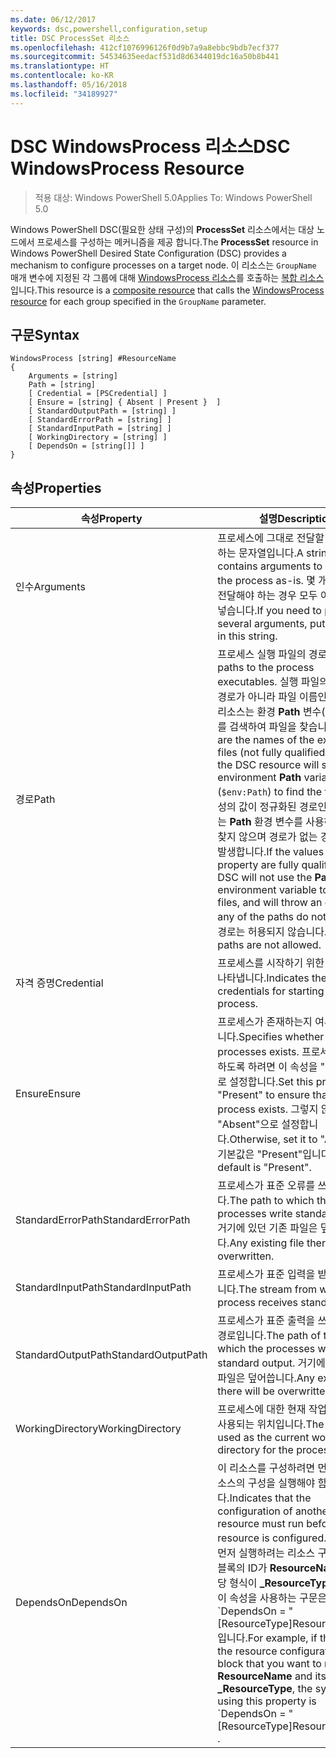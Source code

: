 ```yaml
---
ms.date: 06/12/2017
keywords: dsc,powershell,configuration,setup
title: DSC ProcessSet 리소스
ms.openlocfilehash: 412cf1076996126f0d9b7a9a8ebbc9bdb7ecf377
ms.sourcegitcommit: 54534635eedacf531d8d6344019dc16a50b8b441
ms.translationtype: HT
ms.contentlocale: ko-KR
ms.lasthandoff: 05/16/2018
ms.locfileid: "34189927"
---
```

# <a name="dsc-windowsprocess-resource"></a><span data-ttu-id="163af-103">DSC WindowsProcess 리소스</span><span class="sxs-lookup"><span data-stu-id="163af-103">DSC WindowsProcess Resource</span></span>

> <span data-ttu-id="163af-104">적용 대상: Windows PowerShell 5.0</span><span class="sxs-lookup"><span data-stu-id="163af-104">Applies To: Windows PowerShell 5.0</span></span>

<span data-ttu-id="163af-105">Windows PowerShell DSC(필요한 상태 구성)의 **ProcessSet** 리소스에서는 대상 노드에서 프로세스를 구성하는 메커니즘을 제공 합니다.</span><span class="sxs-lookup"><span data-stu-id="163af-105">The **ProcessSet** resource in Windows PowerShell Desired State Configuration (DSC) provides a mechanism to configure processes on a target node.</span></span> <span data-ttu-id="163af-106">이 리소스는 `GroupName` 매개 변수에 지정된 각 그룹에 대해 [WindowsProcess 리소스](windowsProcessResource.md)를 호출하는 [복합 리소스](authoringResourceComposite.md)입니다.</span><span class="sxs-lookup"><span data-stu-id="163af-106">This resource is a [composite resource](authoringResourceComposite.md) that calls the [WindowsProcess resource](windowsProcessResource.md) for each group specified in the `GroupName` parameter.</span></span>

## <a name="syntax"></a><span data-ttu-id="163af-107">구문</span><span class="sxs-lookup"><span data-stu-id="163af-107">Syntax</span></span>

```
WindowsProcess [string] #ResourceName
{
    Arguments = [string]
    Path = [string]
    [ Credential = [PSCredential] ]
    [ Ensure = [string] { Absent | Present }  ]
    [ StandardOutputPath = [string] ]
    [ StandardErrorPath = [string] ]
    [ StandardInputPath = [string] ]
    [ WorkingDirectory = [string] ]
    [ DependsOn = [string[]] ]
}
```

## <a name="properties"></a><span data-ttu-id="163af-108">속성</span><span class="sxs-lookup"><span data-stu-id="163af-108">Properties</span></span>
|  <span data-ttu-id="163af-109">속성</span><span class="sxs-lookup"><span data-stu-id="163af-109">Property</span></span>  |  <span data-ttu-id="163af-110">설명</span><span class="sxs-lookup"><span data-stu-id="163af-110">Description</span></span>   |
|---|---|
| <span data-ttu-id="163af-111">인수</span><span class="sxs-lookup"><span data-stu-id="163af-111">Arguments</span></span>| <span data-ttu-id="163af-112">프로세스에 그대로 전달할 인수를 포함하는 문자열입니다.</span><span class="sxs-lookup"><span data-stu-id="163af-112">A string that contains arguments to pass to the process as-is.</span></span> <span data-ttu-id="163af-113">몇 개의 인수를 전달해야 하는 경우 모두 이 문자열에 넣습니다.</span><span class="sxs-lookup"><span data-stu-id="163af-113">If you need to pass several arguments, put them all in this string.</span></span>|
| <span data-ttu-id="163af-114">경로</span><span class="sxs-lookup"><span data-stu-id="163af-114">Path</span></span>| <span data-ttu-id="163af-115">프로세스 실행 파일의 경로입니다.</span><span class="sxs-lookup"><span data-stu-id="163af-115">The paths to the process executables.</span></span> <span data-ttu-id="163af-116">실행 파일의 정규화된 경로가 아니라 파일 이름인 경우 DSC 리소스는 환경 **Path** 변수(`$env:Path`)를 검색하여 파일을 찾습니다.</span><span class="sxs-lookup"><span data-stu-id="163af-116">If these are the names of the executable files (not fully qualified paths), the DSC resource will search the environment **Path** variable (`$env:Path`) to find the files.</span></span> <span data-ttu-id="163af-117">이 속성의 값이 정규화된 경로인 경우 DSC는 **Path** 환경 변수를 사용하여 파일을 찾지 않으며 경로가 없는 경우 오류가 발생합니다.</span><span class="sxs-lookup"><span data-stu-id="163af-117">If the values of this property are fully qualified paths, DSC will not use the **Path** environment variable to find the files, and will throw an error if any of the paths do not exist.</span></span> <span data-ttu-id="163af-118">상대 경로는 허용되지 않습니다.</span><span class="sxs-lookup"><span data-stu-id="163af-118">Relative paths are not allowed.</span></span>|
| <span data-ttu-id="163af-119">자격 증명</span><span class="sxs-lookup"><span data-stu-id="163af-119">Credential</span></span>| <span data-ttu-id="163af-120">프로세스를 시작하기 위한 자격 증명을 나타냅니다.</span><span class="sxs-lookup"><span data-stu-id="163af-120">Indicates the credentials for starting the process.</span></span>|
| <span data-ttu-id="163af-121">Ensure</span><span class="sxs-lookup"><span data-stu-id="163af-121">Ensure</span></span>| <span data-ttu-id="163af-122">프로세스가 존재하는지 여부를 지정합니다.</span><span class="sxs-lookup"><span data-stu-id="163af-122">Specifies whether the processes exists.</span></span> <span data-ttu-id="163af-123">프로세스가 존재하도록 하려면 이 속성을 "Present"으로 설정합니다.</span><span class="sxs-lookup"><span data-stu-id="163af-123">Set this property to "Present" to ensure that the process exists.</span></span> <span data-ttu-id="163af-124">그렇지 않으면, "Absent"으로 설정합니다.</span><span class="sxs-lookup"><span data-stu-id="163af-124">Otherwise, set it to "Absent".</span></span> <span data-ttu-id="163af-125">기본값은 "Present"입니다.</span><span class="sxs-lookup"><span data-stu-id="163af-125">The default is "Present".</span></span>|
| <span data-ttu-id="163af-126">StandardErrorPath</span><span class="sxs-lookup"><span data-stu-id="163af-126">StandardErrorPath</span></span>| <span data-ttu-id="163af-127">프로세스가 표준 오류를 쓰는 경로입니다.</span><span class="sxs-lookup"><span data-stu-id="163af-127">The path to which the processes write standard error.</span></span> <span data-ttu-id="163af-128">거기에 있던 기존 파일은 덮어씁니다.</span><span class="sxs-lookup"><span data-stu-id="163af-128">Any existing file there will be overwritten.</span></span>|
| <span data-ttu-id="163af-129">StandardInputPath</span><span class="sxs-lookup"><span data-stu-id="163af-129">StandardInputPath</span></span>| <span data-ttu-id="163af-130">프로세스가 표준 입력을 받는 스트림입니다.</span><span class="sxs-lookup"><span data-stu-id="163af-130">The stream from which the process receives standard input.</span></span>|
| <span data-ttu-id="163af-131">StandardOutputPath</span><span class="sxs-lookup"><span data-stu-id="163af-131">StandardOutputPath</span></span>| <span data-ttu-id="163af-132">프로세스가 표준 출력을 쓰는 파일의 경로입니다.</span><span class="sxs-lookup"><span data-stu-id="163af-132">The path of the file to which the processes write standard output.</span></span> <span data-ttu-id="163af-133">거기에 있던 기존 파일은 덮어씁니다.</span><span class="sxs-lookup"><span data-stu-id="163af-133">Any existing file there will be overwritten.</span></span>|
| <span data-ttu-id="163af-134">WorkingDirectory</span><span class="sxs-lookup"><span data-stu-id="163af-134">WorkingDirectory</span></span>| <span data-ttu-id="163af-135">프로세스에 대한 현재 작업 디렉터리로 사용되는 위치입니다.</span><span class="sxs-lookup"><span data-stu-id="163af-135">The location used as the current working directory for the processes.</span></span>|
| <span data-ttu-id="163af-136">DependsOn</span><span class="sxs-lookup"><span data-stu-id="163af-136">DependsOn</span></span> | <span data-ttu-id="163af-137">이 리소스를 구성하려면 먼저 다른 리소스의 구성을 실행해야 함을 나타냅니다.</span><span class="sxs-lookup"><span data-stu-id="163af-137">Indicates that the configuration of another resource must run before this resource is configured.</span></span> <span data-ttu-id="163af-138">예를 들어 먼저 실행하려는 리소스 구성 스크립트 블록의 ID가 **ResourceName**이고 해당 형식이 **_ResourceType**일 경우, 이 속성을 사용하는 구문은 \`DependsOn = "[ResourceType]ResourceName"\`\`입니다.</span><span class="sxs-lookup"><span data-stu-id="163af-138">For example, if the ID of the resource configuration script block that you want to run first is **ResourceName** and its type is **_ResourceType**, the syntax for using this property is \`DependsOn = "[ResourceType]ResourceName"\`\` .</span></span>|